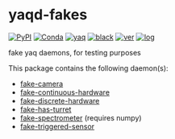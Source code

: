 # yaqd-fakes

[![PyPI](https://img.shields.io/pypi/v/yaqd-fakes)](https://pypi.org/project/yaqd-fakes)
[![Conda](https://img.shields.io/conda/vn/conda-forge/yaqd-fakes)](https://anaconda.org/conda-forge/yaqd-fakes)
[![yaq](https://img.shields.io/badge/framework-yaq-orange)](https://yaq.fyi/)
[![black](https://img.shields.io/badge/code--style-black-black)](https://black.readthedocs.io/)
[![ver](https://img.shields.io/badge/calver-YYYY.M.MICRO-blue)](https://calver.org/)
[![log](https://img.shields.io/badge/change-log-informational)](https://gitlab.com/yaq/yaqd-fakes/-/blob/main/CHANGELOG.md)

fake yaq daemons, for testing purposes

This package contains the following daemon(s):

- [fake-camera](https://yaq.fyi/daemons/fake-camera)
- [fake-continuous-hardware](https://yaq.fyi/daemons/fake-continuous-hardware)
- [fake-discrete-hardware](https://yaq.fyi/daemons/fake-discrete-hardware)
- [fake-has-turret](https://yaq.fyi/daemons/fake-has-turret)
- [fake-spectrometer](https://yaq.fyi/daemons/fake-spectrometer) (requires numpy)
- [fake-triggered-sensor](https://yaq.fyi/daemons/fake-triggered-sensor)
